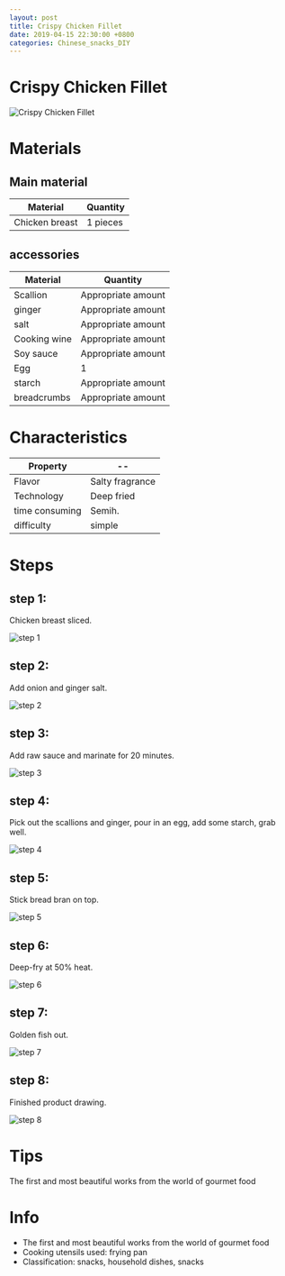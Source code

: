 ```yaml
---
layout: post
title: Crispy Chicken Fillet
date: 2019-04-15 22:30:00 +0800
categories: Chinese_snacks_DIY
---
```


# Crispy Chicken Fillet

![Crispy Chicken Fillet]({{site.baseurl}}/img/398978/398978.jpg)

# Materials


## Main material

Material|Quantity
--|--
Chicken breast|1 pieces

## accessories

Material|Quantity
--|--
Scallion|Appropriate amount
ginger|Appropriate amount
salt|Appropriate amount
Cooking wine|Appropriate amount
Soy sauce|Appropriate amount
Egg|1
starch|Appropriate amount
breadcrumbs|Appropriate amount

# Characteristics

Property|--
--|--
Flavor|Salty fragrance
Technology|Deep fried
time consuming|Semih.
difficulty|simple

# Steps

## step 1:

Chicken breast sliced.

![step 1]({{site.baseurl}}/img/398978/1.jpg)

## step 2:

Add onion and ginger salt.

![step 2]({{site.baseurl}}/img/398978/2.jpg)

## step 3:

Add raw sauce and marinate for 20 minutes.

![step 3]({{site.baseurl}}/img/398978/3.jpg)

## step 4:

Pick out the scallions and ginger, pour in an egg, add some starch, grab well.

![step 4]({{site.baseurl}}/img/398978/4.jpg)

## step 5:

Stick bread bran on top.

![step 5]({{site.baseurl}}/img/398978/5.jpg)

## step 6:

Deep-fry at 50% heat.

![step 6]({{site.baseurl}}/img/398978/6.jpg)

## step 7:

Golden fish out.

![step 7]({{site.baseurl}}/img/398978/7.jpg)

## step 8:

Finished product drawing.

![step 8]({{site.baseurl}}/img/398978/8.jpg)

# Tips

The first and most beautiful works from the world of gourmet food

# Info

- The first and most beautiful works from the world of gourmet food
- Cooking utensils used: frying pan
- Classification: snacks, household dishes, snacks